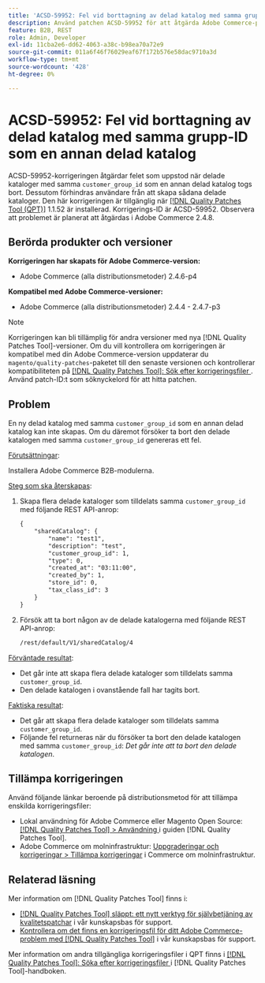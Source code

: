 ```yaml
---
title: 'ACSD-59952: Fel vid borttagning av delad katalog med samma grupp-ID som en annan delad katalog'
description: Använd patchen ACSD-59952 för att åtgärda Adobe Commerce-problemet där ett fel inträffar när en delad katalog tas bort med samma "customer_group_id" som en annan delad katalog.
feature: B2B, REST
role: Admin, Developer
exl-id: 11cba2e6-dd62-4063-a38c-b98ea70a72e9
source-git-commit: 011a6f46f76029eaf67f172b576e58dac9710a3d
workflow-type: tm+mt
source-wordcount: '428'
ht-degree: 0%

---
```


# ACSD-59952: Fel vid borttagning av delad katalog med samma grupp-ID som en annan delad katalog

ACSD-59952-korrigeringen åtgärdar felet som uppstod när delade kataloger med samma `customer_group_id` som en annan delad katalog togs bort. Dessutom förhindras användare från att skapa sådana delade kataloger. Den här korrigeringen är tillgänglig när [[!DNL Quality Patches Tool (QPT)]](https://experienceleague.adobe.com/en/docs/commerce-operations/tools/quality-patches-tool/quality-patches-tool-to-self-serve-quality-patches) 1.1.52 är installerad. Korrigerings-ID är ACSD-59952. Observera att problemet är planerat att åtgärdas i Adobe Commerce 2.4.8.

## Berörda produkter och versioner

**Korrigeringen har skapats för Adobe Commerce-version:**

* Adobe Commerce (alla distributionsmetoder) 2.4.6-p4

**Kompatibel med Adobe Commerce-versioner:**

* Adobe Commerce (alla distributionsmetoder) 2.4.4 - 2.4.7-p3

>[!NOTE]
>
>Korrigeringen kan bli tillämplig för andra versioner med nya [!DNL Quality Patches Tool]-versioner. Om du vill kontrollera om korrigeringen är kompatibel med din Adobe Commerce-version uppdaterar du `magento/quality-patches`-paketet till den senaste versionen och kontrollerar kompatibiliteten på [[!DNL Quality Patches Tool]: Sök efter korrigeringsfiler ](https://experienceleague.adobe.com/tools/commerce-quality-patches/index.html). Använd patch-ID:t som söknyckelord för att hitta patchen.

## Problem

En ny delad katalog med samma `customer_group_id` som en annan delad katalog kan inte skapas. Om du däremot försöker ta bort den delade katalogen med samma `customer_group_id` genereras ett fel.

<u>Förutsättningar</u>:

Installera Adobe Commerce B2B-modulerna.

<u>Steg som ska återskapas</u>:

1. Skapa flera delade kataloger som tilldelats samma `customer_group_id` med följande REST API-anrop:

   ```REST
   {
       "sharedCatalog": {
           "name": "test1",
           "description": "test",
           "customer_group_id": 1,
           "type": 0,
           "created_at": "03:11:00",
           "created_by": 1,
           "store_id": 0,
           "tax_class_id": 3
       }
   }
   ```

1. Försök att ta bort någon av de delade katalogerna med följande REST API-anrop:

   ```REST
   /rest/default/V1/sharedCatalog/4
   ```

<u>Förväntade resultat</u>:

* Det går inte att skapa flera delade kataloger som tilldelats samma `customer_group_id`.
* Den delade katalogen i ovanstående fall har tagits bort.

<u>Faktiska resultat</u>:

* Det går att skapa flera delade kataloger som tilldelats samma `customer_group_id`.
* Följande fel returneras när du försöker ta bort den delade katalogen med samma `customer_group_id`: *Det går inte att ta bort den delade katalogen*.

## Tillämpa korrigeringen

Använd följande länkar beroende på distributionsmetod för att tillämpa enskilda korrigeringsfiler:

* Lokal användning för Adobe Commerce eller Magento Open Source: [[!DNL Quality Patches Tool] > Användning ](/help/tools/quality-patches-tool/usage.md) i guiden [!DNL Quality Patches Tool].
* Adobe Commerce om molninfrastruktur: [Uppgraderingar och korrigeringar > Tillämpa korrigeringar](https://experienceleague.adobe.com/docs/commerce-cloud-service/user-guide/develop/upgrade/apply-patches.html) i Commerce om molninfrastruktur.

## Relaterad läsning

Mer information om [!DNL Quality Patches Tool] finns i:

* [[!DNL Quality Patches Tool] släppt: ett nytt verktyg för självbetjäning av kvalitetspatchar](https://experienceleague.adobe.com/en/docs/commerce-operations/tools/quality-patches-tool/quality-patches-tool-to-self-serve-quality-patches) i vår kunskapsbas för support.
* [Kontrollera om det finns en korrigeringsfil för ditt Adobe Commerce-problem med  [!DNL Quality Patches Tool]](/help/tools/quality-patches-tool/patches-available-in-qpt/check-patch-for-magento-issue-with-magento-quality-patches.md) i vår kunskapsbas för support.

Mer information om andra tillgängliga korrigeringsfiler i QPT finns i [[!DNL Quality Patches Tool]: Söka efter korrigeringsfiler ](https://experienceleague.adobe.com/tools/commerce-quality-patches/index.html) i [!DNL Quality Patches Tool]-handboken.

